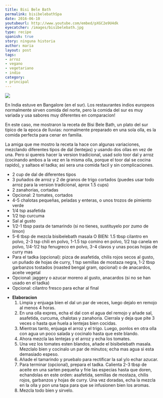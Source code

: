 ```yaml
---
title: Bisi Bele Bath
permalink: bisibelebathSpa
date: 2016-06-10
youtubeurl: http://www.youtube.com/embed/pXGC2e9U4dk
eyecatcher: /images/bisibelebath.jpg
type: recipe
spanish: true
story: ninguna historia
author: maria
layout: post
tags:
- arroz
- vegano
- vegetariano
- indio
category:
- principal
---
```


<img src="https://farm1.staticflickr.com/609/31552398312_4d6638dcdd_o_d.jpg" />

En India estuve en Bangalore (en el sur). Los restaurantes indios europeos normalmente sirven comida del norte, pero la comida del sur es muy variada y usa sabores muy diferentes en comparacion! 

En este caso, me mostraron la receta de Bisi Bele Bath, un plato del sur tipico de la epoca de lluvias: normalmente preparado en una sola olla, es la comida perfecta para cenar en familia. 

La amiga que me mostro la receta la hace con algunas variaciones, mezclando diferentes tipos de dal (lentejas) y usando dos ollas en vez de una. Pero si quereis hacer la version tradicional, usad solo toor dal y arroz (cocinando ambos a la vez en la misma olla, porque el toor dal se cocina rapido), y saltaos el tadka; asi sera una comida facil y sin complicaciones.


<ul>
  <li>2 cup de dal de diferentes tipos</li>
  <li>3 puñados de arroz y 2 de granos de trigo cortados (puedes usar todo arroz para la version tradicional, aprox 1.5 cups)</li>
  <li>2 zanahorias, cortadas</li>
  <li>Opcional: 2 tomates, cortados</li>
  <li>4-5 chalotas pequeñas, peladas y enteras, o unos trozos de pimiento verde</li>
  <li>1/4 tsp asafetida </li>
  <li>1/2 tsp curcuma</li>
  <li>Sal al gusto</li>
  <li>1/2-1 tbsp pasta de tamarindo (si no tienes, sustituyelo por zumo de limon)</li>
  <li>5-6 tbsp de mezcla bisibelebath masala O BIEN: 1.5 tbsp cilantro en polvo, 2-3 tsp chili en polvo, 1-1.5 tsp comino en polvo, 1/2 tsp canela en polvo, 1/4-1/2 tsp fenugreco en polvo, 3-4 clavos y unas pocas hojas de curry mas</li>
  <li>Para el tadka (opcional): pizca de asafetida, chilis rojos secos al gusto, un puñado de hojas de curry, 1 tsp semillas de mostaza negra, 1-2 tbsp garbanzos tostados (roasted bengal gram, opcional) o de anacardos, aceite vegetal</li>
  <li>Opcional: jaggery o azucar moreno al gusto, anacardos (si no se han usado en el tadka)</li>
  <li>Opcional: cilantro fresco para echar al final</li>
</ul>

* **Elaboracion**
  1. Limpia y enjuaga bien el dal un par de veces, luego dejalo en remojo al menos 4 horas. 
  2. En una olla expres, echa el dal con el agua del remojo y añade sal, asafetida, curcuma, chalotas y zanahoria. Cierrala y deja que pite 3 veces o hasta que huela a lentejas bien cocidas. 
  3. Mientras tanto, enjuaga el arroz y el trigo. Luego, ponlos en otra olla con agua un poco salada y cocinalo hasta que este blando.
  4. Ahora mezcla las lentejas y el arroz y echa los tomates. 
  5. Una vez los tomates esten blandos, añade el bisibelebath masala. Mezclalo bien y cocinalo un par de minutos; echa mas agua si esta demasiado espeso. 
  6. Añade el tamarindo y pruebalo para rectificar la sal y/o echar azucar. 
  7. Para terminar (opcional), prepara el tadka. Calienta 2-3 tbsp de aceite en una sarten pequeña y frie las especias hasta que doren, echandolas en este orden: asafetida, semillas de mostaza, chilis rojos, garbanzos y hojas de curry. Una vez doradas, echa la mezcla en la olla y pon una tapa para que se infusionen bien los aromas.
  8. Mezcla todo bien  y sirvelo.
